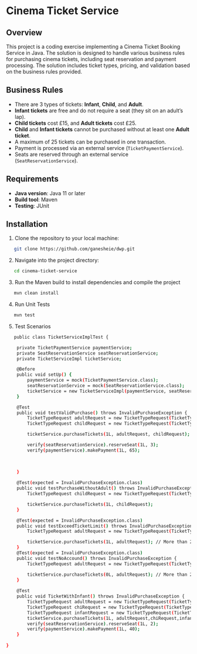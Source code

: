 # Cinema Ticket Service

## Overview

This project is a coding exercise implementing a Cinema Ticket Booking Service in Java. The solution is designed to handle various business rules for purchasing cinema tickets, including seat reservation and payment processing. The solution includes ticket types, pricing, and validation based on the business rules provided.

## Business Rules

- There are 3 types of tickets: **Infant**, **Child**, and **Adult**.
- **Infant tickets** are free and do not require a seat (they sit on an adult’s lap).
- **Child tickets** cost £15, and **Adult tickets** cost £25.
- **Child** and **Infant tickets** cannot be purchased without at least one **Adult ticket**.
- A maximum of 25 tickets can be purchased in one transaction.
- Payment is processed via an external service (`TicketPaymentService`).
- Seats are reserved through an external service (`SeatReservationService`).

## Requirements

- **Java version**: Java 11 or later
- **Build tool**: Maven
- **Testing**: JUnit

## Installation

1. Clone the repository to your local machine:
```bash
   git clone https://github.com/ganesheie/dwp.git
```
2.  Navigate into the project directory:
```bash
   cd cinema-ticket-service
``` 
3. Run the Maven build to install dependencies and compile the project
```bash
   mvn clean install
```
4. Run Unit Tests
```bash
   mvn test
``` 
5. Test Scenarios
```bash
   public class TicketServiceImplTest {

    private TicketPaymentService paymentService;
    private SeatReservationService seatReservationService;
    private TicketServiceImpl ticketService;

    @Before
    public void setUp() {
        paymentService = mock(TicketPaymentService.class);
        seatReservationService = mock(SeatReservationService.class);
        ticketService = new TicketServiceImpl(paymentService, seatReservationService);
    }

    @Test
    public void testValidPurchase() throws InvalidPurchaseException {
        TicketTypeRequest adultRequest = new TicketTypeRequest(TicketTypeRequest.Type.ADULT, 2);
        TicketTypeRequest childRequest = new TicketTypeRequest(TicketTypeRequest.Type.CHILD, 1);

        ticketService.purchaseTickets(1L, adultRequest, childRequest);

        verify(seatReservationService).reserveSeat(1L, 3); 
        verify(paymentService).makePayment(1L, 65); 
       
        
        
    }

    @Test(expected = InvalidPurchaseException.class)
    public void testPurchaseWithoutAdult() throws InvalidPurchaseException {
        TicketTypeRequest childRequest = new TicketTypeRequest(TicketTypeRequest.Type.CHILD, 1);

        ticketService.purchaseTickets(1L, childRequest);
    }

    @Test(expected = InvalidPurchaseException.class)
    public void testExceedTicketLimit() throws InvalidPurchaseException {
        TicketTypeRequest adultRequest = new TicketTypeRequest(TicketTypeRequest.Type.ADULT, 26);

        ticketService.purchaseTickets(1L, adultRequest); // More than 25 tickets should throw an exception
    }
    @Test(expected = InvalidPurchaseException.class)
    public void testNoAccound() throws InvalidPurchaseException {
        TicketTypeRequest adultRequest = new TicketTypeRequest(TicketTypeRequest.Type.ADULT, 26);

        ticketService.purchaseTickets(0L, adultRequest); // More than 25 tickets should throw an exception
    }
    
    @Test
    public void TicketWithInfant() throws InvalidPurchaseException {
        TicketTypeRequest adultRequest = new TicketTypeRequest(TicketTypeRequest.Type.ADULT, 1);
        TicketTypeRequest chiRequest = new TicketTypeRequest(TicketTypeRequest.Type.CHILD, 1);
        TicketTypeRequest infantRequest = new TicketTypeRequest(TicketTypeRequest.Type.INFANT, 1);
        ticketService.purchaseTickets(1L, adultRequest,chiRequest,infantRequest); 
        verify(seatReservationService).reserveSeat(1L, 2); 
        verify(paymentService).makePayment(1L, 40);  
    }
    
}
```
